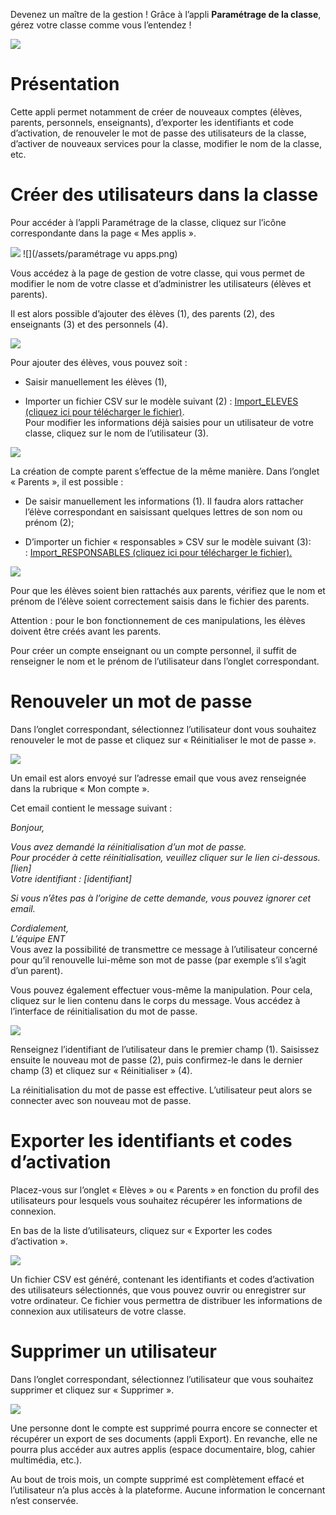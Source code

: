 Devenez un maître de la gestion ! Grâce à l’appli **Paramétrage de la classe**, gérez votre classe comme vous l’entendez !

![](../../wp-content/uploads/2015/03/CC-BY-NC-SA-3.0-FR-300x105.png)

Présentation
============

Cette appli permet notamment de créer de nouveaux comptes (élèves, parents, personnels, enseignants), d’exporter les identifiants et code d’activation, de renouveler le mot de passe des utilisateurs de la classe, d’activer de nouveaux services pour la classe, modifier le nom de la classe, etc.

Créer des utilisateurs dans la classe
=====================================

Pour accéder à l’appli Paramétrage de la classe, cliquez sur l’icône correspondante dans la page « Mes applis ».

![](../../wp-content/uploads/2015/06/p1.png) 
![](/assets/paramétrage vu apps.png)

Vous accédez à la page de gestion de votre classe, qui vous permet de modifier le nom de votre classe et d’administrer les utilisateurs (élèves et parents).

Il est alors possible d’ajouter des élèves (1), des parents (2), des enseignants (3) et des personnels (4).

![](../../wp-content/uploads/2015/06/p3.png)

Pour ajouter des élèves, vous pouvez soit :

-   Saisir manuellement les élèves (1),

-   Importer un fichier CSV sur le modèle suivant (2) : [Import\_ELEVES (cliquez ici pour télécharger le fichier)](http://one1d.fr/wp-content/uploads/2014/04/Import_ELEVES.csv).  
    Pour modifier les informations déjà saisies pour un utilisateur de votre classe, cliquez sur le nom de l’utilisateur (3).

![](../../wp-content/uploads/2015/06/p4.png)

La création de compte parent s’effectue de la même manière. Dans l’onglet « Parents », il est possible :

-   De saisir manuellement les informations (1). Il faudra alors rattacher l’élève correspondant en saisissant quelques lettres de son nom ou prénom (2);

-   D’importer un fichier « responsables » CSV sur le modèle suivant (3): : [Import\_RESPONSABLES (cliquez ici pour télécharger le fichier).](http://one1d.fr/wp-content/uploads/2014/08/Import_RESPONSABLES_2014.csv)

![](../../wp-content/uploads/2015/06/p5.png)

Pour que les élèves soient bien rattachés aux parents, vérifiez que le nom et prénom de l’élève soient correctement saisis dans le fichier des parents.

Attention : pour le bon fonctionnement de ces manipulations, les élèves doivent être créés avant les parents.

Pour créer un compte enseignant ou un compte personnel, il suffit de renseigner le nom et le prénom de l’utilisateur dans l’onglet correspondant.

Renouveler un mot de passe
==========================

Dans l’onglet correspondant, sélectionnez l’utilisateur dont vous souhaitez renouveler le mot de passe et cliquez sur « Réinitialiser le mot de passe ».

![](../../wp-content/uploads/2015/06/p7.png)

Un email est alors envoyé sur l’adresse email que vous avez renseignée dans la rubrique « Mon compte ».

Cet email contient le message suivant :

*Bonjour,*

*Vous avez demandé la réinitialisation d’un mot de passe.  
Pour procéder à cette réinitialisation, veuillez cliquer sur le lien ci-dessous.  
\[lien\]  
Votre identifiant : \[identifiant\]*

*Si vous n’êtes pas à l’origine de cette demande, vous pouvez ignorer cet email.*

*Cordialement,  
L’équipe ENT*  
Vous avez la possibilité de transmettre ce message à l’utilisateur concerné pour qu’il renouvelle lui-même son mot de passe (par exemple s’il s’agit d’un parent).

Vous pouvez également effectuer vous-même la manipulation. Pour cela, cliquez sur le lien contenu dans le corps du message. Vous accédez à l’interface de réinitialisation du mot de passe.

![](../../wp-content/uploads/2015/06/p8.png)

Renseignez l’identifiant de l’utilisateur dans le premier champ (1). Saisissez ensuite le nouveau mot de passe (2), puis confirmez-le dans le dernier champ (3) et cliquez sur « Réinitialiser » (4).

La réinitialisation du mot de passe est effective. L’utilisateur peut alors se connecter avec son nouveau mot de passe.

Exporter les identifiants et codes d’activation
===============================================

Placez-vous sur l’onglet « Elèves » ou « Parents » en fonction du profil des utilisateurs pour lesquels vous souhaitez récupérer les informations de connexion.

En bas de la liste d’utilisateurs, cliquez sur « Exporter les codes d’activation ».

![](../../wp-content/uploads/2015/06/p10.png)

Un fichier CSV est généré, contenant les identifiants et codes d’activation des utilisateurs sélectionnés, que vous pouvez ouvrir ou enregistrer sur votre ordinateur. Ce fichier vous permettra de distribuer les informations de connexion aux utilisateurs de votre classe.

Supprimer un utilisateur
========================

Dans l’onglet correspondant, sélectionnez l’utilisateur que vous souhaitez supprimer et cliquez sur « Supprimer ».

![](../../wp-content/uploads/2015/06/p111.png)

Une personne dont le compte est supprimé pourra encore se connecter et récupérer un export de ses documents (appli Export). En revanche, elle ne pourra plus accéder aux autres applis (espace documentaire, blog, cahier multimédia, etc.).

Au bout de trois mois, un compte supprimé est complètement effacé et l’utilisateur n’a plus accès à la plateforme. Aucune information le concernant n’est conservée.
